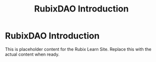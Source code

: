 ﻿---
title: RubixDAO Introduction
sidebar_label: RubixDAO Introduction
---

<!-- File: docs/community-governance/rubix-dao.md -->
# RubixDAO Introduction

This is placeholder content for the Rubix Learn Site. Replace this with the actual content when ready.
